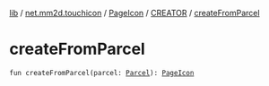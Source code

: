 [lib](../../../index.md) / [net.mm2d.touchicon](../../index.md) / [PageIcon](../index.md) / [CREATOR](index.md) / [createFromParcel](./create-from-parcel.md)

# createFromParcel

`fun createFromParcel(parcel: `[`Parcel`](https://developer.android.com/reference/android/os/Parcel.html)`): `[`PageIcon`](../index.md)